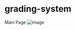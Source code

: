 # grading-system
Main Page
![image](https://user-images.githubusercontent.com/53119070/171914696-d382353d-db1b-42a6-ab9a-e095db0d8654.png)
